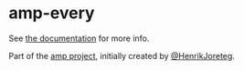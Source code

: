 # amp-every

See [the documentation](http://amp-project.com#amp-every) for more info.

Part of the [amp project](http://amp-project.com#amp-every), initially created by [@HenrikJoreteg](http://twitter.com/henrikjoreteg).